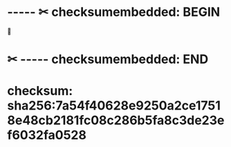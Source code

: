 <!-- Check with unicode characters:

```
printf '\U0001F41B\n'
```

-->

# ----- ✂ checksumembedded: BEGIN
🐛
# ✂ ----- checksumembedded: END
# checksum: sha256:7a54f40628e9250a2ce17518e48cb2181fc08c286b5fa8c3de23ef6032fa0528

